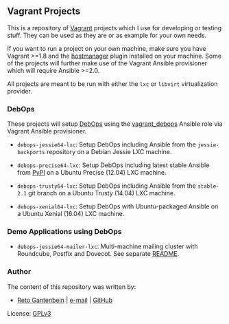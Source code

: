 ## Vagrant Projects

This is a repository of [Vagrant](https://www.vagrantup.com) projects which
I use for developing or testing stuff. They can be used as they are or as
example for your own needs.

If you want to run a project on your own machine, make sure you have
Vagrant >=1.8 and the 
[hostmanager](https://github.com/devopsgroup-io/vagrant-hostmanager) plugin
installed on your machine. Some of the projects will further make use of the
Vagrant Ansible provisioner which will require Ansible >=2.0.

All projects are meant to be run with either the `lxc` or `libvirt`
virtualization provider.

### DebOps

These projects will setup [DebOps](http://debops.org) using the
[vagrant_debops](https://galaxy.ansible.com/ganto/vagrant_debops) Ansible role
via Vagrant Ansible provisioner.

* `debops-jessie64-lxc`: Setup DebOps including Ansible from the
  `jessie-backports` repository on a Debian Jessie LXC machine.

* `debops-precise64-lxc`: Setup DebOps including latest stable Ansible from
  [PyPI](https://pypi.python.org/pypi) on a Ubuntu Precise (12.04) LXC machine.

* `debops-trusty64-lxc`: Setup DebOps including Ansible from the `stable-2.1`
  git branch on a Ubuntu Trusty (14.04) LXC machine.

* `debops-xenial64-lxc`: Setup DebOps with Ubuntu-packaged Ansible on a Ubuntu
  Xenial (16.04) LXC machine.


### Demo Applications using DebOps

* `debops-jessie64-mailer-lxc`: Multi-machine mailing cluster with Roundcube,
  Postfix and Dovecot. See separate [README](/debops-jessie64-mailer-lxc/).


### Author

The content of this repository was written by:
   
- [Reto Gantenbein](https://linuxmonk.ch/) | [e-mail](mailto:reto.gantenbein@linuxmonk.ch) | [GitHub](https://github.com/ganto)

License: [GPLv3](https://tldrlegal.com/license/gnu-general-public-license-v3-%28gpl-3%29)
